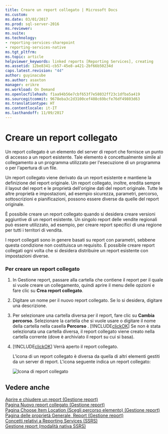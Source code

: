 ```yaml
---
title: Creare un report collegato | Microsoft Docs
ms.custom: 
ms.date: 03/01/2017
ms.prod: sql-server-2016
ms.reviewer: 
ms.suite: 
ms.technology:
- reporting-services-sharepoint
- reporting-services-native
ms.tgt_pltfrm: 
ms.topic: article
helpviewer_keywords: linked reports [Reporting Services], creating
ms.assetid: 12be8341-cb57-45e8-a421-2bf66b50234d
caps.latest.revision: "44"
author: guyinacube
ms.author: asaxton
manager: erikre
ms.workload: On Demand
ms.openlocfilehash: f1aa94b56e7cbf653f7e58032ff23c1dfba5a419
ms.sourcegitcommit: 9678eba3c2d3100cef408c69bcfe76df49803d63
ms.translationtype: HT
ms.contentlocale: it-IT
ms.lasthandoff: 11/09/2017
---
```

# <a name="create-a-linked-report"></a>Creare un report collegato
  Un report collegato è un elemento del server di report che fornisce un punto di accesso a un report esistente. Tale elemento è concettualmente simile al collegamento a un programma utilizzato per l'esecuzione di un programma o per l'apertura di un file.  
  
 Un report collegato viene derivato da un report esistente e mantiene la definizione del report originale. Un report collegato, inoltre, eredita sempre il layout del report e le proprietà dell'origine dati del report originale. Tutte le altre proprietà e impostazioni, ad esempio sicurezza, parametri, percorso, sottoscrizioni e pianificazioni, possono essere diverse da quelle del report originale.  
  
 È possibile creare un report collegato quando si desidera creare versioni aggiuntive di un report esistente. Un singolo report delle vendite regionali può essere utilizzato, ad esempio, per creare report specifici di una regione per tutti i territori di vendita.  
  
 I report collegati sono in genere basati su report con parametri, sebbene questa condizione non costituisca un requisito. È possibile creare report collegati ogni volta che si desidera distribuire un report esistente con impostazioni diverse.  
  
### <a name="to-create-a-linked-report"></a>Per creare un report collegato  
  
1.  In Gestione report, passare alla cartella che contiene il report per il quale si vuole creare un collegamento, quindi aprire il menu delle opzioni e fare clic su **Crea report collegato**.  
  
2.  Digitare un nome per il nuovo report collegato. Se lo si desidera, digitare una descrizione.  
  
3.  Per selezionare una cartella diversa per il report, fare clic su **Cambia percorso**. Selezionare la cartella che si vuole usare o digitare il nome della cartella nella casella **Percorso** . [!INCLUDE[clickOK](../../includes/clickok-md.md)] Se non è stata selezionata una cartella diversa, il report collegato viene creato nella cartella corrente (dove è archiviato il report su cui si basa).  
  
4.  [!INCLUDE[clickOK](../../includes/clickok-md.md)] Verrà aperto il report collegato.  
  
     L'icona di un report collegato è diversa da quella di altri elementi gestiti da un server di report. L'icona seguente indica un report collegato:  
  
     ![Icona di report collegato](../../reporting-services/report-server/media/hlp-16linked.gif "Icona di report collegato")  
  
## <a name="see-also"></a>Vedere anche  
 [Aprire e chiudere un report &#40;Gestione report&#41;](../../reporting-services/reports/open-and-close-a-report-report-manager.md)   
 [Pagina Nuovo report collegato &#40;Gestione report&#41;](http://msdn.microsoft.com/library/fefb46e8-6901-4d50-a3f8-7c49ad72e7b1)   
 [Pagina Choose Item Location (Scegli percorso elemento) &#40;Gestione report&#41;](http://msdn.microsoft.com/library/4a53a1a8-d1e1-47ef-b1fc-63352ece7d3c)   
 [Pagina delle proprietà Generale, Report &#40;Gestione report&#41;](http://msdn.microsoft.com/library/66c99d28-ab41-45f0-bf02-ed560293595d)   
 [Concetti relativi a Reporting Services &#40;SSRS&#41;](../../reporting-services/reporting-services-concepts-ssrs.md)   
 [Gestione report &#40;modalità nativa SSRS&#41;](http://msdn.microsoft.com/library/80949f9d-58f5-48e3-9342-9e9bf4e57896)  
  
  
